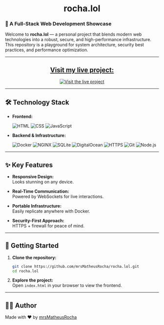 <div align="center">
  <h1>rocha.lol</h1>
</div>

### 🚀 A Full-Stack Web Development Showcase

Welcome to **rocha.lol** — a personal project that blends modern web technologies into a robust, secure, and high-performance infrastructure. This repository is a playground for system architecture, security best practices, and performance optimization.

-----

<div align="center">
  <a href="https://rocha.lol">
    <h2>Visit my live project:</h2>
    <img src="https://img.shields.io/badge/live-rocha.lol-00bcd4?style=for-the-badge&logo=google-chrome" alt="Visit the live project">
  </a>
</div>

-----

## 🛠️ Technology Stack

- **Frontend:**
  
  ![HTML](https://img.shields.io/badge/html5-E34F26?style=flat&logo=html5&logoColor=white)
  ![CSS](https://img.shields.io/badge/css3-1572B6?style=flat&logo=css3&logoColor=white)
  ![JavaScript](https://img.shields.io/badge/javascript-F7DF1E?style=flat&logo=javascript&logoColor=black)

- **Backend & Infrastructure:**
  
  ![Docker](https://img.shields.io/badge/docker-2496ED?style=flat&logo=docker&logoColor=white)
  ![NGINX](https://img.shields.io/badge/nginx-009639?style=flat&logo=nginx&logoColor=white)
  ![SQLite](https://img.shields.io/badge/sqlite-003B57?style=flat&logo=sqlite&logoColor=white)
  ![DigitalOcean](https://img.shields.io/badge/digitalocean-0080FF?style=flat&logo=digitalocean&logoColor=white)
  ![HTTPS](https://img.shields.io/badge/https-2C8EBB?style=flat&logo=letsencrypt&logoColor=white)
  ![Git](https://img.shields.io/badge/git-F05032?style=flat&logo=git&logoColor=white)
  ![Node.js](https://img.shields.io/badge/node.js-339933?style=flat&logo=node.js&logoColor=white)

-----

## ✨ Key Features

- **Responsive Design:**  
  Looks stunning on any device.

- **Real-Time Communication:**  
  Powered by WebSockets for live interactions.

- **Portable Infrastructure:**  
  Easily replicate anywhere with Docker.

- **Security-First Approach:**  
  HTTPS + firewall for peace of mind.

-----

## 🚦 Getting Started

1. **Clone the repository:**
    ```bash
    git clone https://github.com/mrsMatheusRocha/rocha.lol.git
    cd rocha.lol
    ```

2. **Explore the project:**  
   Open `index.html` in your browser to view the frontend.

-----

## 👨‍💻 Author

Made with ❤️ by [mrsMatheusRocha](https://github.com/mrsMatheusRocha)
